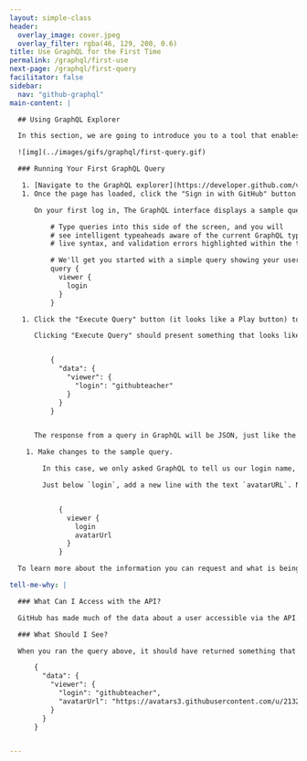 ```yaml
---
layout: simple-class
header:
  overlay_image: cover.jpeg
  overlay_filter: rgba(46, 129, 200, 0.6)
title: Use GraphQL for the First Time
permalink: /graphql/first-use
next-page: /graphql/first-query
facilitator: false
sidebar:
  nav: "github-graphql"
main-content: |

  ## Using GraphQL Explorer

  In this section, we are going to introduce you to a tool that enables you to experiment with GraphQL quickly and easily.

  ![img](../images/gifs/graphql/first-query.gif)

  ### Running Your First GraphQL Query

   1. [Navigate to the GraphQL explorer](https://developer.github.com/v4/explorer/).
   1. Once the page has loaded, click the "Sign in with GitHub" button. If you don't have a GitHub account, [here are some instructions for getting an account setup](https://help.github.com/articles/signing-up-for-a-new-github-account/).  

      On your first log in, The GraphQL interface displays a sample query in the left pane that should look like this:

          # Type queries into this side of the screen, and you will
          # see intelligent typeaheads aware of the current GraphQL type schema,
          # live syntax, and validation errors highlighted within the text.

          # We'll get you started with a simple query showing your username!
          query {
            viewer {
              login
            }
          }

   1. Click the "Execute Query" button (it looks like a Play button) to run the query that is in the left pane and display the results in the right pane.

      Clicking "Execute Query" should present something that looks like this:


          {
            "data": {
              "viewer": {
                "login": "githubteacher"
              }
            }
          }


      The response from a query in GraphQL will be JSON, just like the query itself, and is returned in the exact same format as the request.

    1. Make changes to the sample query.

        In this case, we only asked GraphQL to tell us our login name, but what if we wanted to know more?

        Just below `login`, add a new line with the text `avatarURL`. Now your query should look like this:


            {
              viewer {
                login
                avatarUrl
              }
            }

  To learn more about the information you can request and what is being returned, check out "Tell me why" below :point_down:.

tell-me-why: |

  ### What Can I Access with the API?

  GitHub has made much of the data about a user accessible via the API. To learn more about the data available to the User object, you can check out the [user reference documents on developer.github.com](https://developer.github.com/v4/reference/object/user/).

  ### What Should I See?

  When you ran the query above, it should have returned something that looks like this:

      {
        "data": {
          "viewer": {
            "login": "githubteacher",
            "avatarUrl": "https://avatars3.githubusercontent.com/u/2132216?v=3"
          }
        }
      }


---
```

